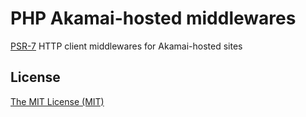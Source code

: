 # PHP Akamai-hosted middlewares

[PSR-7](http://www.php-fig.org/psr/psr-7/) HTTP client middlewares for Akamai-hosted sites

## License

[The MIT License (MIT)](LICENSE)
